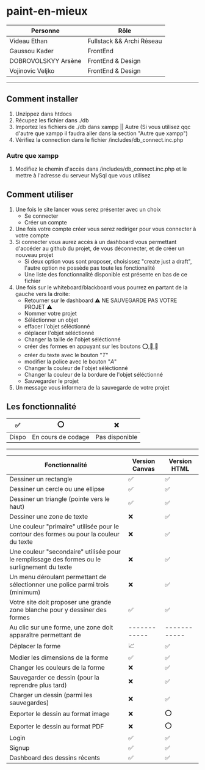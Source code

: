 # paint-en-mieux

| Personne            | Rôle                      |
| ------------------- | ------------------------- |
| Videau Ethan        | Fullstack && Archi Réseau |
| Gaussou Kader       | FrontEnd                  |
| DOBROVOLSKYY Arsène | FrontEnd & Design         |
| Vojinovic Veljko    | FrontEnd & Design         |

---

## Comment installer

1. Unzippez dans htdocs
2. Récupez les fichier dans ./db
3. Importez les fichiers de ./db dans xampp || Autre (Si vous utilisez qqc d'autre que xampp il faudra aller dans la section "Autre que xampp")
4. Vérifiez la connection dans le fichier /includes/db_connect.inc.php

### Autre que xampp

1. Modifiez le chemin d'accès dans /includes/db_connect.inc.php et le mettre à l'adresse du serveur MySql que vous utilisez

## Comment utiliser

1. Une fois le site lancer vous serez présenter avec un choix
   - Se connecter
   - Créer un compte
2. Une fois votre compte créer vous serez rediriger pour vous connecter à votre compte
3. Si connecter vous aurez accès à un dashboard vous permettant d'accéder au github du projet, de vous déconnecter, et de créer un nouveau projet
   - Si deux option vous sont proposer, choisissez "create just a draft", l'autre option ne possède pas toute les fonctionalité
   - Une liste des fonctionnalité disponible est présente en bas de ce fichier
4. Une fois sur le whiteboard/blackboard vous pourrez en partant de la gauche vers la droite:
   - Retourner sur le dashboard ⚠️ NE SAUVEGARDE PAS VOTRE PROJET ⚠️
   - Nommer votre projet
   - Séléctionner un objet
   - effacer l'objet séléctionné
   - déplacer l'objet séléctionné
   - Changer la taille de l'objet séléctionné
   - créer des formes en appuyant sur les boutons ⭕,🔺,🔲
   - créer du texte avec le bouton "_T_"
   - modifier la police avec le bouton "_A_"
   - Changer la couleur de l'objet séléctionné
   - Changer la couleur de la bordure de l'objet séléctionné
   - Sauvegarder le projet
5. Un message vous informera de la sauvegarde de votre projet

## Les fonctionnalité

| ✅    | ⭕                 | ❌             |
| ----- | ------------------ | -------------- |
| Dispo | En cours de codage | Pas disponible |

---

| Fonctionnalité                                                                               | Version Canvas | Version HTML |
| -------------------------------------------------------------------------------------------- | -------------- | ------------ |
| Dessiner un rectangle                                                                        | ✅             | ✅           |
| Dessiner un cercle ou une ellipse                                                            | ✅             | ✅           |
| Dessiner un triangle (pointe vers le haut)                                                   | ✅             | ✅           |
| Dessiner une zone de texte                                                                   | ❌             | ✅           |
| Une couleur "primaire" utilisée pour le contour des formes ou pour la couleur du texte       | ❌             | ✅           |
| Une couleur "secondaire" utilisée pour le remplissage des formes ou le surlignement du texte | ❌             | ✅           |
| Un menu déroulant permettant de sélectionner une police parmi trois (minimum)                | ❌             | ✅           |
| Votre site doit proposer une grande zone blanche pour y dessiner des formes                  | ✅             | ✅           |
| Au clic sur une forme, une zone doit apparaître permettant de                                | ------------   | ------------ |
| Déplacer la forme                                                                            | 📈             | ✅           |
| Modier les dimensions de la forme                                                            | ✅             | ✅           |
| Changer les couleurs de la forme                                                             | ❌             | ✅           |
| Sauvegarder ce dessin (pour la reprendre plus tard)                                          | ❌             | ✅           |
| Charger un dessin (parmi les sauvegardes)                                                    | ❌             | ✅           |
| Exporter le dessin au format image                                                           | ❌             | ⭕           |
| Exporter le dessin au format PDF                                                             | ❌             | ⭕           |
| Login                                                                                        | ✅             | ✅           |
| Signup                                                                                       | ✅             | ✅           |
| Dashboard des dessins récents                                                                | ✅             | ✅           |
